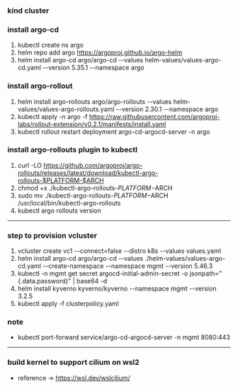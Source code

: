 ### kind cluster

### install argo-cd
1. kubectl create ns argo
2. helm repo add argo https://argoproj.github.io/argo-helm
3. helm install argo-cd argo/argo-cd --values helm-values/values-argo-cd.yaml --version 5.35.1 --namespace argo

### install argo-rollout
1. helm install argo-rollouts argo/argo-rollouts --values helm-values/values-argo-rollouts.yaml --version 2.30.1 --namespace argo
2. kubectl apply -n argo -f https://raw.githubusercontent.com/argoproj-labs/rollout-extension/v0.2.1/manifests/install.yaml
3. kubectl rollout restart deployment argo-cd-argocd-server -n argo

### install argo-rollouts plugin to kubectl
1. curl -LO https://github.com/argoproj/argo-rollouts/releases/latest/download/kubectl-argo-rollouts-$PLATFORM-$ARCH
2. chmod +x ./kubectl-argo-rollouts-$PLATFORM-$ARCH
3. sudo mv ./kubectl-argo-rollouts-$PLATFORM-$ARCH /usr/local/bin/kubectl-argo-rollouts
4. kubectl argo rollouts version

---

### step to provision vcluster
1. vcluster create vc1 --connect=false --distro k8s --values values.yaml
2. helm install argo-cd argo/argo-cd --values ./helm-values/values-argo-cd.yaml --create-namespace --namespace mgmt --version 5.46.3
3. kubectl -n mgmt get secret argocd-initial-admin-secret -o jsonpath="{.data.password}" | base64 -d
4. helm install kyverno kyverno/kyverno --namespace mgmt --version 3.2.5
5. kubectl apply -f clusterpolicy.yaml

### note
- kubectl port-forward service/argo-cd-argocd-server -n mgmt 8080:443

---

### build kernel to support cilium on wsl2
- reference -> https://wsl.dev/wslcilium/
